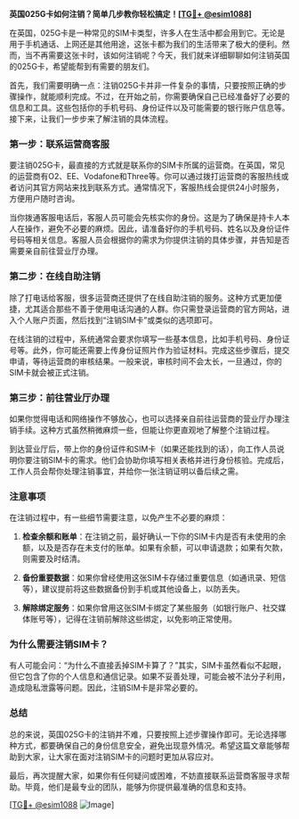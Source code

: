 **英国025G卡如何注销？简单几步教你轻松搞定！[[TG💪+ @esim1088](https://t.me/s/esim1088)]**

在英国，025G卡是一种常见的SIM卡类型，许多人在生活中都会用到它。无论是用于手机通话、上网还是其他用途，这张卡都为我们的生活带来了极大的便利。然而，当不再需要这张卡时，该如何注销呢？今天，我们就来详细聊聊如何注销英国的025G卡，希望能帮到有需要的朋友们。

首先，我们需要明确一点：注销025G卡并非一件复杂的事情，只要按照正确的步骤操作，就能顺利完成。不过，在开始之前，你需要确保自己已经准备好了必要的信息和工具。这些包括你的手机号码、身份证件以及可能需要的银行账户信息等。接下来，让我们一步步来了解注销的具体流程。

### **第一步：联系运营商客服**
要注销025G卡，最直接的方式就是联系你的SIM卡所属的运营商。在英国，常见的运营商有O2、EE、Vodafone和Three等。你可以通过拨打运营商的客服热线或者访问其官方网站来找到联系方式。通常情况下，客服热线会提供24小时服务，方便用户随时咨询。

当你拨通客服电话后，客服人员可能会先核实你的身份。这是为了确保是持卡人本人在操作，避免不必要的麻烦。因此，请准备好你的手机号码、姓名以及身份证件号码等相关信息。客服人员会根据你的需求为你提供注销的具体步骤，并告知是否需要亲自前往营业厅办理。

### **第二步：在线自助注销**
除了打电话给客服，很多运营商还提供了在线自助注销的服务。这种方式更加便捷，尤其适合那些不善于使用电话沟通的人群。你只需登录运营商的官方网站，进入个人账户页面，然后找到“注销SIM卡”或类似的选项即可。

在线注销的过程中，系统通常会要求你填写一些基本信息，比如手机号码、身份证号等。此外，你可能还需要上传身份证照片作为验证材料。完成这些步骤后，提交申请，等待运营商的审核结果。一般来说，审核时间不会太长，一旦通过，你的SIM卡就会被正式注销。

### **第三步：前往营业厅办理**
如果你觉得电话和网络操作不够放心，也可以选择亲自前往运营商的营业厅办理注销手续。这种方式虽然稍微麻烦一些，但能让你更直观地了解整个注销过程。

到达营业厅后，带上你的身份证件和SIM卡（如果还能找到的话），向工作人员说明你要注销SIM卡的需求。他们会协助你填写相关表格并进行身份核验。完成后，工作人员会帮你处理注销事宜，并给你一张注销证明以备后续之需。

### **注意事项**
在注销过程中，有一些细节需要注意，以免产生不必要的麻烦：

1. **检查余额和账单**：在注销之前，最好确认一下你的SIM卡内是否有未使用的余额，以及是否存在未支付的账单。如果有余额，可以申请退款；如果有欠款，则需要及时结清。
   
2. **备份重要数据**：如果你曾经使用这张SIM卡存储过重要信息（如通讯录、短信等），建议提前将这些数据备份到手机或其他设备上，以防丢失。

3. **解除绑定服务**：如果你曾用这张SIM卡绑定了某些服务（如银行账户、社交媒体账号等），记得在注销前解除这些绑定，以免影响正常使用。

### **为什么需要注销SIM卡？**
有人可能会问：“为什么不直接丢掉SIM卡算了？”其实，SIM卡虽然看似不起眼，但它包含了你的个人信息和通信记录。如果不妥善处理，可能会被不法分子利用，造成隐私泄露等问题。因此，注销SIM卡是非常必要的。

### **总结**
总的来说，英国025G卡的注销并不难，只要按照上述步骤操作即可。无论选择哪种方式，都要确保自己的身份信息安全，避免出现意外情况。希望这篇文章能够帮助到大家，让大家在面对注销SIM卡的问题时更加从容应对。

最后，再次提醒大家，如果你有任何疑问或困难，不妨直接联系运营商客服寻求帮助。毕竟，他们是最专业的团队，能够为你提供最准确的信息和支持。

[[TG💪+ @esim1088](https://t.me/s/esim1088) ![Image](https://i.postimg.cc/4NQfJmqS/Snipaste-2025-05-13-00-14-12.png)]